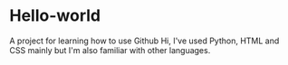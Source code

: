# Hello-world
A project for learning how to use Github
Hi, I've used Python, HTML and CSS mainly but I'm also familiar with other languages.
